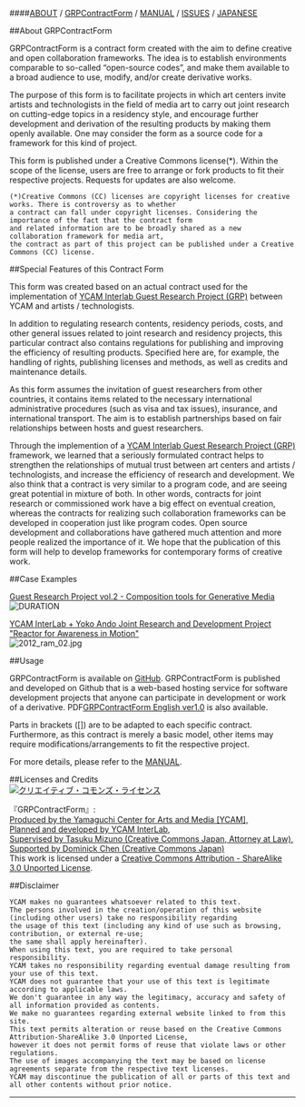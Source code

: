 ####[ABOUT](http://interlab.ycam.jp/en/projects/grp-contract-form) /  [GRPContractForm](https://github.com/YCAMInterlab/GRPContractForm/blob/master/GRPContractForm_English.md) /  [MANUAL](https://github.com/YCAMInterlab/GRPContractForm/wiki/MANUAL_English) /  [ISSUES](https://github.com/YCAMInterlab/GRPContractForm/issues) /  [JAPANESE](http://interlab.ycam.jp/projects/grp-contract-form)



##About GRPContractForm 


GRPContractForm is a contract form created with the aim to define creative and open collaboration frameworks. The idea is to establish environments comparable to so-called “open-source codes”, and make them available to a broad audience to use, modify, and/or create derivative works.  

The purpose of this form is to facilitate projects in which art centers invite artists and technologists in the field of media art to carry out joint research on cutting-edge topics in a residency style, and encourage further development and derivation of the resulting products by making them openly available. One may consider the form as a source code for a framework for this kind of project.   

This form is published under a Creative Commons license(*). Within the scope of the license, users are free to arrange or fork products to fit their respective projects. Requests for updates are also welcome.   


```
(*)Creative Commons (CC) licenses are copyright licenses for creative works. There is controversy as to whether
a contract can fall under copyright licenses. Considering the importance of the fact that the contract form 
and related information are to be broadly shared as a new collaboration framework for media art, 
the contract as part of this project can be published under a Creative Commons (CC) license.    
```



##Special Features of this Contract Form  

This form was created based on an actual contract used for the implementation of [YCAM Interlab Guest Research Project (GRP)](http://interlab.ycam.jp/projects/guestresearch) between YCAM and artists / technologists.  

In addition to regulating research contents, residency periods, costs, and other general issues related to joint research and residency projects, this particular contract also contains regulations for publishing and improving the efficiency of resulting products. Specified here are, for example, the handling of rights, publishing licenses and methods, as well as credits and maintenance details.    

As this form assumes the invitation of guest researchers from other countries, it contains items related to the necessary international administrative procedures (such as visa and tax issues), insurance, and international transport. The aim is to establish partnerships based on fair relationships between hosts and guest researchers.      

Through the implemention of a [YCAM Interlab Guest Research Project (GRP)](http://interlab.ycam.jp/projects/guestresearch) framework, we learned that a seriously formulated contract helps to strengthen the relationships of mutual trust between art centers and artists / technologists, and increase the efficiency of research and development. We also think that a contract is very similar to a program code, and are seeing great potential in mixture of both. In other words, contracts for joint research or commissioned work have a big effect on eventual creation, whereas the contracts for realizing such collaboration frameworks can be developed in cooperation just like program codes. Open source development and collaborations have gathered much attention and more people realized the importance of it. We hope that the publication of this form will help to develop frameworks for contemporary forms of creative work.    


##Case Examples

[Guest Research Project vol.2 - Composition tools for Generative Media](http://interlab.ycam.jp/en/projects/grp-contract-form)
![DURATION](http://interlab.ycam.jp/wp-content/uploads/2013/04/Duration.jpg) 
  
  

[YCAM InterLab + Yoko Ando Joint Research and Development Project "Reactor for Awareness in Motion"](http://www.ycam.jp/en/performingarts/2013/02/ram-presentation.html)  
![2012_ram_02.jpg](http://www.ycam.jp/education/images/2012_ram_02.jpg)  
  
  


##Usage  

GRPContractForm is available on [GitHub](https://github.com/YCAMInterlab/GRPContractForm/blob/master/GRPContractForm_Japanese.md). GRPContractForm is published and developed on Github that is a web-based hosting service for software development projects that anyone can participate in development or work of a derivative. PDF[GRPContractForm English ver1.0](http://interlab.ycam.jp/wp-content/uploads/2013/04/GRPContractForm_English_ver1.0.pdf) is also available.    

Parts in brackets ([]) are to be adapted to each specific contract. Furthermore, as this contract is merely a basic model, other items may require modifications/arrangements to fit the respective project.  

For more details, please refer to the [MANUAL](https://github.com/YCAMInterlab/GRPContractForm/blob/master/MANUAL_English.md).    


  
##Licenses and Credits  
<a rel="license" href="http://creativecommons.org/licenses/by-sa/2.1/jp/"><img alt="クリエイティブ・コモンズ・ライセンス" style="border-width:0" src="http://i.creativecommons.org/l/by-sa/2.1/jp/88x31.png" /></a><br />
  
<span xmlns:dct="http://purl.org/dc/terms/" href="http://purl.org/dc/dcmitype/Text" property="dct:title" rel="dct:type">『GRPContractForm』</span>:<br />
<a xmlns:cc="http://creativecommons.org/ns#" href="http://interlab.ycam.jp/" property="cc:attributionName" rel="cc:attributionURL">
Produced by the Yamaguchi Center for Arts and Media [YCAM],<br />
Planned and developed by YCAM InterLab,<br />
Supervised by Tasuku Mizuno (Creative Commons Japan, Attorney at Law),<br />
Supported by Dominick Chen (Creative Commons Japan)</a><br />
This work is licensed under a <a rel="license" href="http://creativecommons.org/licenses/by-sa/2.1/jp/">Creative Commons Attribution - ShareAlike 3.0 Unported License</a>.





##Disclaimer
```
YCAM makes no guarantees whatsoever related to this text.
The persons involved in the creation/operation of this website (including other users) take no responsibility regarding 
the usage of this text (including any kind of use such as browsing, contribution, or external re-use; 
the same shall apply hereinafter).
When using this text, you are required to take personal responsibility. 
YCAM takes no responsibility regarding eventual damage resulting from your use of this text.
YCAM does not guarantee that your use of this text is legitimate according to applicable laws.
We don't guarantee in any way the legitimacy, accuracy and safety of all information provided as contents.
We make no guarantees regarding external website linked to from this site.
This text permits alteration or reuse based on the Creative Commons Attribution-ShareAlike 3.0 Unported License, 
however it does not permit forms of reuse that violate laws or other regulations.  
The use of images accompanying the text may be based on license agreements separate from the respective text licenses.  
YCAM may discontinue the publication of all or parts of this text and all other contents without prior notice.
```

---


  



